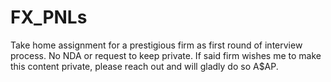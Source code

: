 # FX_PNLs
Take home assignment for a prestigious firm as first round of interview process. 
No NDA or request to keep private. 
If said firm wishes me to make this content private, please reach out and will gladly do so A$AP.
